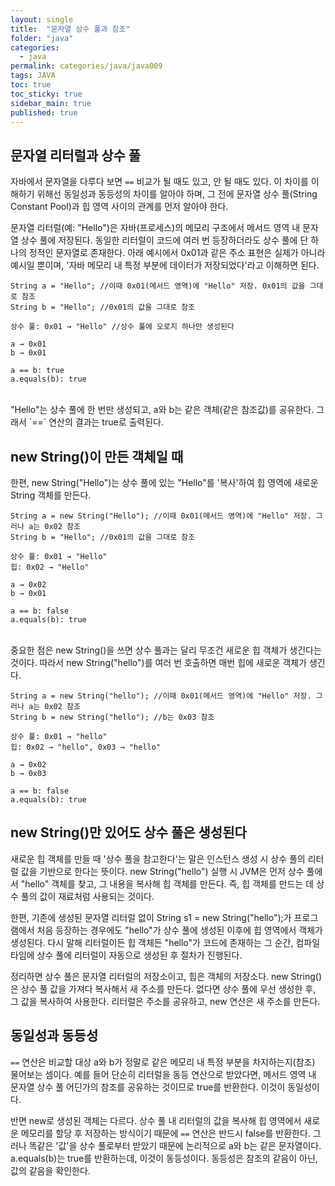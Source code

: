 ```yaml
---
layout: single
title:  "문자열 상수 풀과 참조"
folder: "java"
categories:
  - java
permalink: categories/java/java009
tags: JAVA
toc: true
toc_sticky: true
sidebar_main: true
published: true
---
```


## 문자열 리터럴과 상수 풀
자바에서 문자열을 다루다 보면 `==` 비교가 될 때도 있고, 안 될 때도 있다. 이 차이를 이해하기 위해선 동일성과 동등성의 차이를 알아야 하며, 그 전에 문자열 상수 풀(String Constant Pool)과 힙 영역 사이의 관계를 먼저 알아야 한다.

문자열 리터럴(예: "Hello")은 자바(프로세스)의 메모리 구조에서 메서드 영역 내 문자열 상수 풀에 저장된다. 동일한 리터럴이 코드에 여러 번 등장하더라도 상수 풀에 단 하나의 정적인 문자열로 존재한다. 아래 예시에서 0x01과 같은 주소 표현은 실제가 아니라 예시일 뿐이며, \'자바 메모리 내 특정 부분에 데이터가 저장되었다\'라고 이해하면 된다.

```
String a = "Hello"; //이때 0x01(메서드 영역)에 "Hello" 저장. 0x01의 값을 그대로 참조
String b = "Hello"; //0x01의 값을 그대로 참조

상수 풀: 0x01 → "Hello" //상수 풀에 오로지 하나만 생성된다

a → 0x01
b → 0x01

a == b: true
a.equals(b): true
```

<br>
"Hello"는 상수 풀에 한 번만 생성되고, a와 b는 같은 객체(같은 참조값)를 공유한다. 그래서 `==` 연산의 결과는 true로 출력된다.

## new String()이 만든 객체일 때
한편, new String("Hello")는 상수 풀에 있는 "Hello"를 \'복사\'하여 힙 영역에 새로운 String 객체를 만든다.

```
String a = new String("Hello"); //이때 0x01(메서드 영역)에 "Hello" 저장. 그러나 a는 0x02 참조
String b = "Hello"; //0x01의 값을 그대로 참조

상수 풀: 0x01 → "Hello"
힙: 0x02 → "Hello"

a → 0x02
b → 0x01

a == b: false
a.equals(b): true
```

<br>
중요한 점은 new String()을 쓰면 상수 풀과는 달리 무조건 새로운 힙 객체가 생긴다는 것이다. 따라서 new String("hello")를 여러 번 호출하면 매번 힙에 새로운 객체가 생긴다.

```
String a = new String("hello"); //이때 0x01(메서드 영역)에 "Hello" 저장. 그러나 a는 0x02 참조
String b = new String("hello"); //b는 0x03 참조

상수 풀: 0x01 → "hello"
힙: 0x02 → "hello", 0x03 → "hello"

a → 0x02
b → 0x03

a == b: false
a.equals(b): true
```

## new String()만 있어도 상수 풀은 생성된다
새로운 힙 객체를 만들 때 \'상수 풀을 참고한다\'는 말은 인스턴스 생성 시 상수 풀의 리터럴 값을 기반으로 한다는 뜻이다. new String("hello") 실행 시 JVM은 먼저 상수 풀에서 "hello" 객체를 찾고, 그 내용을 복사해 힙 객체를 만든다. 즉, 힙 객체를 만드는 데 상수 풀의 값이 재료처럼 사용되는 것이다.

한편, 기존에 생성된 문자열 리터럴 없이 String s1 = new String("hello");가 프로그램에서 처음 등장하는 경우에도 "hello"가 상수 풀에 생성된 이후에 힙 영역에서 객체가 생성된다. 다시 말해 리터럴이든 힙 객체든 "hello"가 코드에 존재하는 그 순간, 컴파일 타임에 상수 풀에 리터럴이 자동으로 생성된 후 절차가 진행된다.

정리하면 상수 풀은 문자열 리터럴의 저장소이고, 힙은 객체의 저장소다. new String()은 상수 풀 값을 가져다 복사해서 새 주소를 만든다. 없다면 상수 풀에 우선 생성한 후, 그 값을 복사하여 사용한다. 리터럴은 주소를 공유하고, new 연산은 새 주소를 만든다.

## 동일성과 동등성
`==` 연산은 비교할 대상 a와 b가 정말로 같은 메모리 내 특정 부분을 차지하는지(참조) 물어보는 셈이다. 예를 들어 단순히 리터럴을 동등 연산으로 받았다면, 메서드 영역 내 문자열 상수 풀 어딘가의 참조를 공유하는 것이므로 true를 반환한다. 이것이 동일성이다.

반면 new로 생성된 객체는 다르다. 상수 풀 내 리터럴의 값을 복사해 힙 영역에서 새로운 메모리를 할당 후 저장하는 방식이기 때문에 `==` 연산은 반드시 false를 반환한다. 그러나 똑같은 \'값\'을 상수 풀로부터 받았기 때문에 논리적으로 a와 b는 같은 문자열이다. a.equals(b)는 true를 반환하는데, 이것이 동등성이다. 동등성은 참조의 같음이 아닌, 값의 같음을 확인한다.